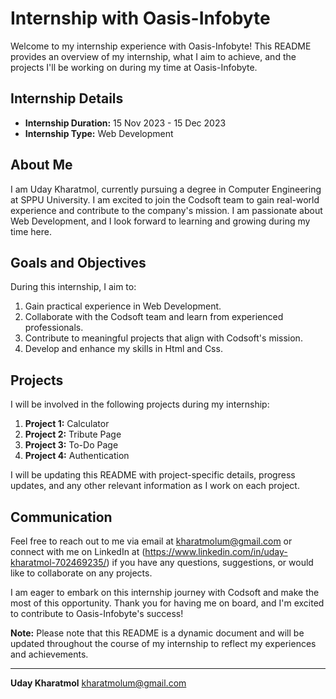 # Internship with Oasis-Infobyte

Welcome to my internship experience with Oasis-Infobyte! This README provides an overview of my internship, what I aim to achieve, and the projects I'll be working on during my time at Oasis-Infobyte.

## Internship Details

- **Internship Duration:** 15 Nov 2023 - 15 Dec 2023
- **Internship Type:** Web Development

## About Me

I am Uday Kharatmol, currently pursuing a degree in Computer Engineering at SPPU University. I am excited to join the Codsoft team to gain real-world experience and contribute to the company's mission. I am passionate about Web Development, and I look forward to learning and growing during my time here.

## Goals and Objectives

During this internship, I aim to:

1. Gain practical experience in Web Development.
2. Collaborate with the Codsoft team and learn from experienced professionals.
3. Contribute to meaningful projects that align with Codsoft's mission.
4. Develop and enhance my skills in Html and Css.

## Projects

I will be involved in the following projects during my internship:

1. **Project 1:** Calculator
2. **Project 2:** Tribute Page
3. **Project 3:** To-Do Page
4. **Project 4:** Authentication

I will be updating this README with project-specific details, progress updates, and any other relevant information as I work on each project.

## Communication

Feel free to reach out to me via email at kharatmolum@gmail.com or connect with me on LinkedIn at (https://www.linkedin.com/in/uday-kharatmol-702469235/) if you have any questions, suggestions, or would like to collaborate on any projects.

I am eager to embark on this internship journey with Codsoft and make the most of this opportunity. Thank you for having me on board, and I'm excited to contribute to Oasis-Infobyte's success!

**Note:** Please note that this README is a dynamic document and will be updated throughout the course of my internship to reflect my experiences and achievements.

---

**Uday Kharatmol**
kharatmolum@gmail.com
